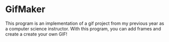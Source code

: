 # GifMaker
This program is an implementation of a gif project from my previous year as a computer science instructor.
With this program, you can add frames and create a create your own GIF!
